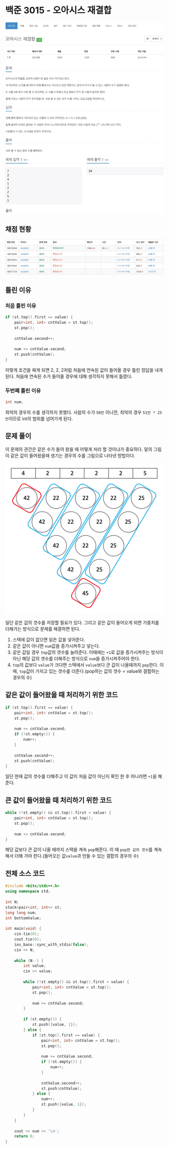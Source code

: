 # 백준 3015 - 오아시스 재결합

![](3015.jpeg)

## 채점 현황
![](3015_score.png)

## 틀린 이유
### 처음 틀린 이유
```cpp
if (st.top().first == value) {
    pair<int, int> cntValue = st.top();
    st.pop();

    cntValue.second++;

    num += cntValue.second;
    st.push(cntValue);
}
```
이렇게 조건을 짜게 되면 2, 2, 2처럼 처음에 연속된 값이 들어올 경우 틀린 정답을 내게 된다.
처음에 연속된 수가 들어올 경우에 대해 생각하지 못해서 틀렸다.

### 두번째 틀린 이유
```cpp
int num;
```
최악의 경우의 수를 생각하지 못했다. 사람의 수가 `50만` 이니깐, 최악의 경우 `51만 * 25만`이므로 int의 범위를 넘어가게 된다.


## 문제 풀이
이 문제의 관건은 같은 수가 들어 왔을 때 어떻게 처리 할 것이냐가 중요하다.
밑의 그림이 같은 값이 들어왔을때 생기는 경우의 수를 그림으로 나타낸 방법이다.

![](해설.png)

일단 같은 값의 갯수를 저장할 필요가 있다. 그리고 같은 값이 들어오게 되면 가중치를 더해가는 방식으로 문제를 해결하면 된다. 

1. 스택에 값이 없으면 읽은 값을 넣어준다.
2. 같은 값이 아니면 `num`값을 증가시켜주고 넣는다.
3. 같은 값일 경우 `top`값의 갯수를 늘려준다. 이때에는 `+1`로 값을 증가시켜주는 방식이 아닌 해당 값의 갯수를 더해주는 방식으로 `num`을 증가시켜주어야 한다.
4. `top`의 값보다 `value`가 크다면 스택에서 `value`보다 큰 값이 나올때까지 `pop`한다. 이때, `top`값이 가지고 있는 갯수를 더준다.(pop하는 값의 갯수 = value와 결합하는 경우의 수)

## 같은 값이 들어왔을 때 처리하기 위한 코드
```cpp
if (st.top().first == value) {
    pair<int, int> cntValue = st.top();
    st.pop();

    num += cntValue.second;
    if (!st.empty()) {
        num++;
    }

    cntValue.second++;
    st.push(cntValue);
}
```
일단 현재 값의 갯수를 더해주고 이 값이 처음 값이 아닌지 확인 한 후 아니라면 `+1`을 해준다.

## 큰 값이 들어왔을 때 처리하기 위한 코드
```cpp
while (!st.empty() && st.top().first < value) {
    pair<int, int> cntValue = st.top();
    st.pop();

    num += cntValue.second;
}
```
해당 값보다 큰 값이 나올 때까지 스택을 계속 `pop`해준다. 이 때 `pop한 값의 갯수`를 계속해서 더해 가야 한다.(들어오는 값`value`과 만들 수 있는 결합의 경우의 수)


## 전체 소스 코드
```cpp
#include <bits/stdc++.h>
using namespace std;

int N;
stack<pair<int, int>> st;
long long num;
int bottomValue;

int main(void) {
    cin.tie(0);
    cout.tie(0);
    ios_base::sync_with_stdio(false);
    cin >> N;

    while (N--) {
        int value;
        cin >> value;

        while (!st.empty() && st.top().first < value) {
            pair<int, int> cntValue = st.top();
            st.pop();

            num += cntValue.second;
        }

        if (st.empty()) {
            st.push({value, 1});
        } else {
            if (st.top().first == value) {
                pair<int, int> cntValue = st.top();
                st.pop();

                num += cntValue.second;
                if (!st.empty()) {
                    num++;
                }

                cntValue.second++;
                st.push(cntValue);
            } else {
                num++;
                st.push({value, 1});
            }
        }
    }

    cout << num << '\n';
    return 0;
}
```